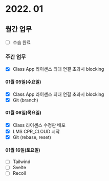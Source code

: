 # 2022. 01

## 월간 업무

- [ ] 수습 완료

### 주간 업무

- [x] Class App 라이센스 최대 연결 초과시 blocking

#### 01월 05일(수요일)

- [x] Class App 라이센스 최대 연결 초과시 blocking
- [x] Git (branch)

#### 01월 06일(목요일)

- [x] Class 라이센스 수정판 배포
- [x] LMS CPR_CLOUD 시작
- [x] Git (rebase, reset)

#### 01월 16일(토요일)

- [ ] Tailwind
- [ ] Svelte
- [ ] Recoil
